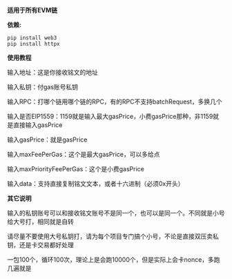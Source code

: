 **适用于所有EVM链**



**依赖:**

```
pip install web3
pip install httpx
```




**使用教程** 

输入地址：这是你接收铭文的地址

输入私钥：付gas账号私钥

输入RPC：打哪个链用哪个链的RPC，有的RPC不支持batchRequest，多换几个

输入是否EIP1559：1159就是输入最大gasPrice，小费gasPrice那种，非1159就是直接输入gasPrice

输入gasPrice：就是gasPrice

输入maxFeePerGas：这个是最大gasPrice，可以多给点

输入maxPriorityFeePerGas：这个是小费gasPrice

输入data：支持直接复制铭文文本，或者十六进制（必须0x开头）



**其它说明**

输入的私钥账号可以和接收铭文账号不是同一个，也可以是同一个。不同就是小号给大号打，相同就是自转

请尽量不要使用大号私钥打，请为每个项目专门搞个小号，不论是直接双压卖私钥，还是卡交易都好处理

一包100个，循环100次，理论上是会跑10000个，但是实际上会卡nonce，多跑几遍就是
